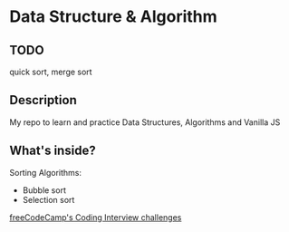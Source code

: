 # Data Structure & Algorithm

## TODO

quick sort, merge sort

## Description

My repo to learn and practice Data Structures, Algorithms and Vanilla JS

## What's inside?

Sorting Algorithms:

- Bubble sort
- Selection sort

[freeCodeCamp's Coding Interview challenges](https://www.freecodecamp.org/learn/coding-interview-prep)